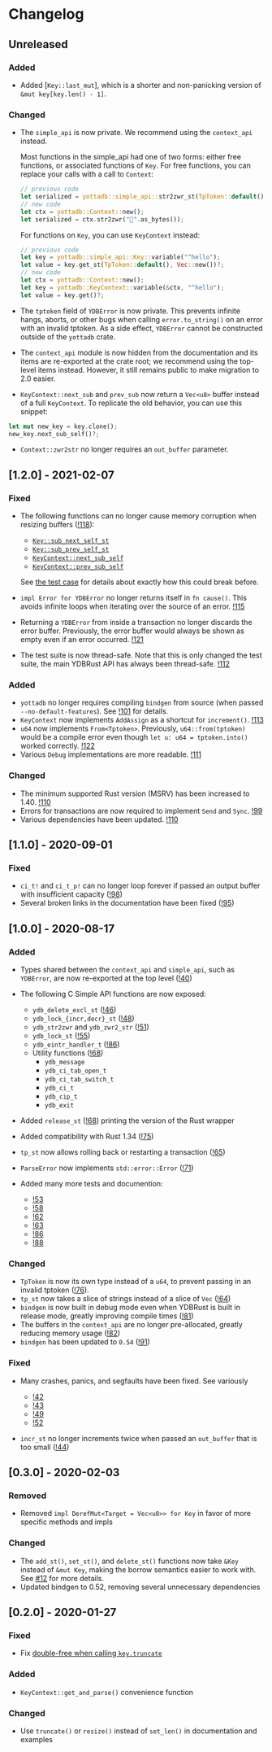 <!--
Copyright (c) 2020-2021 YottaDB LLC and/or its subsidiaries.
All rights reserved.

      This source code contains the intellectual property
      of its copyright holder(s), and is made available
      under a license.  If you do not know the terms of
      the license, please stop and do not read further.
-->

# Changelog

## Unreleased

### Added

- Added [`Key::last_mut`], which is a shorter and non-panicking version of `&mut key[key.len() - 1]`.

### Changed

- The `simple_api` is now private. We recommend using the `context_api` instead.

  Most functions in the simple_api had one of two forms: either free functions, or associated functions of `Key`.
  For free functions, you can replace your calls with a call to `Context`:

  ```rust
  // previous code
  let serialized = yottadb::simple_api::str2zwr_st(TpToken::default(), Vec::new(), "💖".as_bytes());
  // new code
  let ctx = yottadb::Context::new();
  let serialized = ctx.str2zwr("💖".as_bytes());
  ```

  For functions on `Key`, you can use `KeyContext` instead:
  ```rust
  // previous code
  let key = yottadb::simple_api::Key::variable("^hello");
  let value = key.get_st(TpToken::default(), Vec::new())?;
  // new code
  let ctx = yottadb::Context::new();
  let key = yottadb::KeyContext::variable(&ctx, "^hello");
  let value = key.get()?;
  ```

- The `tptoken` field of `YDBError` is now private. This prevents infinite hangs, aborts, or other bugs
  when calling `error.to_string()` on an error with an invalid tptoken. As a side effect,
  `YDBError` cannot be constructed outside of the `yottadb` crate.
- The `context_api` module is now hidden from the documentation and its items are re-exported at
  the crate root; we recommend using the top-level items instead. However, it still remains public to make migration to 2.0 easier.
- `KeyContext::next_sub` and `prev_sub` now return a `Vec<u8>` buffer instead of a full `KeyContext`. To replicate the old behavior, you can use this snippet:

```rust
let mut new_key = key.clone();
new_key.next_sub_self()?;
```

- `Context::zwr2str` no longer requires an `out_buffer` parameter.

## [1.2.0] - 2021-02-07

### Fixed

- The following functions can no longer cause memory corruption when resizing buffers
  ([!118](https://gitlab.com/YottaDB/Lang/YDBRust/-/merge_requests/118)):
  + [`Key::sub_next_self_st`](https://yottadb.gitlab.io/Lang/YDBRust/yottadb/simple_api/struct.Key.html#method.sub_next_self_st)
  + [`Key::sub_prev_self_st`](https://yottadb.gitlab.io/Lang/YDBRust/yottadb/simple_api/struct.Key.html#method.sub_prev_self_st)
  + [`KeyContext::next_sub_self`](https://yottadb.gitlab.io/Lang/YDBRust/yottadb/context_api/struct.KeyContext.html#method.next_sub_self)
  + [`KeyContext::prev_sub_self`](https://yottadb.gitlab.io/Lang/YDBRust/yottadb/context_api/struct.KeyContext.html#method.prev_sub_self)

  See [the test case](https://gitlab.com/YottaDB/Lang/YDBRust/-/blob/086ea414229022b93579cac8bb967415c449a764/src/simple_api/tests.rs#L939)
  for details about exactly how this could break before.

- `impl Error for YDBError` no longer returns itself in `fn cause()`. This avoids infinite loops when iterating over the source of an error.
  [!115](https://gitlab.com/YottaDB/Lang/YDBRust/-/merge_requests/115)
- Returning a `YDBError` from inside a transaction no longer discards the error buffer.
  Previously, the error buffer would always be shown as empty even if an error occurred.
  [!121](https://gitlab.com/YottaDB/Lang/YDBRust/-/merge_requests/121)
- The test suite is now thread-safe. Note that this is only changed the test suite, the main YDBRust API has always been thread-safe.
  [!112](https://gitlab.com/YottaDB/Lang/YDBRust/-/merge_requests/112)

### Added

- `yottadb` no longer requires compiling `bindgen` from source (when passed `--no-default-features`).
  See [!101](https://gitlab.com/YottaDB/Lang/YDBRust/-/merge_requests/101/pipelines) for details.
- `KeyContext` now implements `AddAssign` as a shortcut for `increment()`. [!113](https://gitlab.com/YottaDB/Lang/YDBRust/-/merge_requests/113)
- `u64` now implements `From<Tptoken>`. Previously, `u64::from(tptoken)` would be a compile error even though `let u: u64 = tptoken.into()` worked correctly. [!122](https://gitlab.com/YottaDB/Lang/YDBRust/-/merge_requests/122)
- Various `Debug` implementations are more readable. [!111](https://gitlab.com/YottaDB/Lang/YDBRust/-/merge_requests/111)

### Changed

- The minimum supported Rust version (MSRV) has been increased to 1.40. [!110]
- Errors for transactions are now required to implement `Send` and `Sync`. [!99](https://gitlab.com/YottaDB/Lang/YDBRust/-/merge_requests/99)
- Various dependencies have been updated. [!110]

[!110]: https://gitlab.com/YottaDB/Lang/YDBRust/-/merge_requests/110

## [1.1.0] - 2020-09-01

### Fixed

- `ci_t!` and `ci_t_p!` can no longer loop forever if passed an output buffer with insufficient capacity ([!98](https://gitlab.com/YottaDB/Lang/YDBRust/-/merge_requests/98))
- Several broken links in the documentation have been fixed ([!95](https://gitlab.com/YottaDB/Lang/YDBRust/-/merge_requests/95))

## [1.0.0] - 2020-08-17

### Added

- Types shared between the `context_api` and `simple_api`, such as `YDBError`, are now re-exported at the top level ([!40](https://gitlab.com/YottaDB/Lang/YDBRust/-/merge_requests/40))
- The following C Simple API functions are now exposed:
  + `ydb_delete_excl_st` ([!46](https://gitlab.com/YottaDB/Lang/YDBRust/-/merge_requests/46))
  + `ydb_lock_{incr,decr}_st` ([!48](https://gitlab.com/YottaDB/Lang/YDBRust/-/merge_requests/48))
  + `ydb_str2zwr` and `ydb_zwr2_str` ([!51](https://gitlab.com/YottaDB/Lang/YDBRust/-/merge_requests/51))
  + `ydb_lock_st` ([!55](https://gitlab.com/YottaDB/Lang/YDBRust/-/merge_requests/55))
  + `ydb_eintr_handler_t` ([!86](https://gitlab.com/YottaDB/Lang/YDBRust/-/merge_requests/86))
  + Utility functions ([!68](https://gitlab.com/YottaDB/Lang/YDBRust/-/merge_requests/68))
    - `ydb_message`
    - `ydb_ci_tab_open_t`
    - `ydb_ci_tab_switch_t`
    - `ydb_ci_t`
    - `ydb_cip_t`
    - `ydb_exit`

- Added `release_st` ([!68](https://gitlab.com/YottaDB/Lang/YDBRust/-/merge_requests/68)) printing the version of the Rust wrapper
- Added compatibility with Rust 1.34 ([!75](https://gitlab.com/YottaDB/Lang/YDBRust/-/merge_requests/75))
- `tp_st` now allows rolling back or restarting a transaction ([!65](https://gitlab.com/YottaDB/Lang/YDBRust/-/merge_requests/65))
- `ParseError` now implements `std::error::Error` ([!71](https://gitlab.com/YottaDB/Lang/YDBRust/-/merge_requests/71))
- Added many more tests and documention:
  + [!53](https://gitlab.com/YottaDB/Lang/YDBRust/-/merge_requests/53)
  + [!58](https://gitlab.com/YottaDB/Lang/YDBRust/-/merge_requests/58)
  + [!62](https://gitlab.com/YottaDB/Lang/YDBRust/-/merge_requests/62)
  + [!63](https://gitlab.com/YottaDB/Lang/YDBRust/-/merge_requests/63)
  + [!86](https://gitlab.com/YottaDB/Lang/YDBRust/-/merge_requests/86)
  + [!88](https://gitlab.com/YottaDB/Lang/YDBRust/-/merge_requests/88)

### Changed

- `TpToken` is now its own type instead of a `u64`, to prevent passing in an invalid tptoken ([!76](https://gitlab.com/YottaDB/Lang/YDBRust/-/merge_requests/76)).
- `tp_st` now takes a slice of strings instead of a slice of `Vec` ([!64](https://gitlab.com/YottaDB/Lang/YDBRust/-/merge_requests/64))
- `bindgen` is now built in debug mode even when YDBRust is built in release mode, greatly improving compile times ([!81](https://gitlab.com/YottaDB/Lang/YDBRust/-/merge_requests/81))
- The buffers in the `context_api` are no longer pre-allocated, greatly reducing memory usage ([!82](https://gitlab.com/YottaDB/Lang/YDBRust/-/merge_requests/82))
- `bindgen` has been updated to `0.54` ([!91](https://gitlab.com/YottaDB/Lang/YDBRust/-/merge_requests/91))

### Fixed

- Many crashes, panics, and segfaults have been fixed. See variously
  + [!42](https://gitlab.com/YottaDB/Lang/YDBRust/-/merge_requests/42)
  + [!43](https://gitlab.com/YottaDB/Lang/YDBRust/-/merge_requests/43)
  + [!49](https://gitlab.com/YottaDB/Lang/YDBRust/-/merge_requests/49)
  + [!52](https://gitlab.com/YottaDB/Lang/YDBRust/-/merge_requests/52)

- `incr_st` no longer increments twice when passed an `out_buffer` that is too small ([!44](https://gitlab.com/YottaDB/Lang/YDBRust/-/merge_requests/44))

## [0.3.0] - 2020-02-03

### Removed

- Removed `impl DerefMut<Target = Vec<u8>> for Key` in favor of more specific methods and impls

### Changed

- The `add_st()`, `set_st()`, and `delete_st()` functions now take `&Key` instead of `&mut Key`,
  making the borrow semantics easier to work with. See [#12](https://gitlab.com/YottaDB/Lang/YDBRust/issues/12) for more details.
- Updated bindgen to 0.52, removing several unnecessary dependencies

## [0.2.0] - 2020-01-27

### Fixed

- Fix [double-free when calling `key.truncate`](https://gitlab.com/YottaDB/Lang/YDBRust/issues/14)

### Added

- `KeyContext::get_and_parse()` convenience function

### Changed

- Use `truncate()` or `resize()` instead of `set_len()` in documentation and examples
